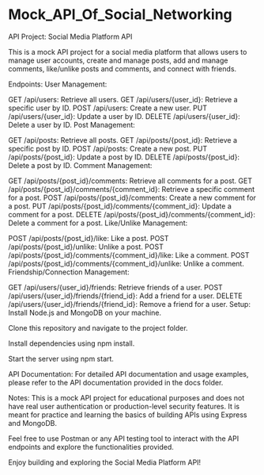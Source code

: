 # Mock_API_Of_Social_Networking

API Project: Social Media Platform API

This is a mock API project for a social media platform that allows users to manage user accounts, create and manage posts, add and manage comments, like/unlike posts and comments, and connect with friends.

Endpoints:
User Management:

GET /api/users: Retrieve all users.
GET /api/users/{user_id}: Retrieve a specific user by ID.
POST /api/users: Create a new user.
PUT /api/users/{user_id}: Update a user by ID.
DELETE /api/users/{user_id}: Delete a user by ID.
Post Management:
 
GET /api/posts: Retrieve all posts.
GET /api/posts/{post_id}: Retrieve a specific post by ID.
POST /api/posts: Create a new post.
PUT /api/posts/{post_id}: Update a post by ID.
DELETE /api/posts/{post_id}: Delete a post by ID.
Comment Management:

GET /api/posts/{post_id}/comments: Retrieve all comments for a post.
GET /api/posts/{post_id}/comments/{comment_id}: Retrieve a specific comment for a post.
POST /api/posts/{post_id}/comments: Create a new comment for a post.
PUT /api/posts/{post_id}/comments/{comment_id}: Update a comment for a post.
DELETE /api/posts/{post_id}/comments/{comment_id}: Delete a comment for a post.
Like/Unlike Management:

POST /api/posts/{post_id}/like: Like a post.
POST /api/posts/{post_id}/unlike: Unlike a post.
POST /api/posts/{post_id}/comments/{comment_id}/like: Like a comment.
POST /api/posts/{post_id}/comments/{comment_id}/unlike: Unlike a comment.
Friendship/Connection Management:

GET /api/users/{user_id}/friends: Retrieve friends of a user.
POST /api/users/{user_id}/friends/{friend_id}: Add a friend for a user.
DELETE /api/users/{user_id}/friends/{friend_id}: Remove a friend for a user.
Setup:
Install Node.js and MongoDB on your machine.

Clone this repository and navigate to the project folder.

Install dependencies using npm install.

Start the server using npm start.

API Documentation:
For detailed API documentation and usage examples, please refer to the API documentation provided in the docs folder.

Notes:
This is a mock API project for educational purposes and does not have real user authentication or production-level security features. It is meant for practice and learning the basics of building APIs using Express and MongoDB.

Feel free to use Postman or any API testing tool to interact with the API endpoints and explore the functionalities provided.

Enjoy building and exploring the Social Media Platform API!
